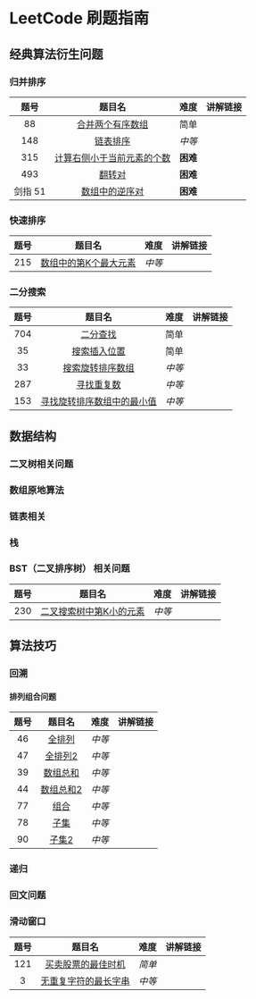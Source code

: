# LeetCode 刷题指南



## 经典算法衍生问题
### 归并排序

| 题号 | 题目名 | 难度 | 讲解链接 |
|:-----:|:----:|:----:|:----:|
| 88 | [合并两个有序数组](https://leetcode.cn/problems/merge-sorted-array/) | 简单| |
| 148 | [链表排序](https://leetcode.cn/problems/sort-list/) | *中等*| |
| 315 | [计算右侧小于当前元素的个数](https://leetcode.cn/problems/count-of-smaller-numbers-after-self/) | **困难**| | 
| 493 | [翻转对](https://leetcode.cn/problems/reverse-pairs/) | **困难**| | 
| 剑指 51 | [数组中的逆序对](https://leetcode.cn/problems/shu-zu-zhong-de-ni-xu-dui-lcof/) | **困难**| |


### 快速排序
| 题号 | 题目名 | 难度 | 讲解链接 |
|:-----:|:----:|:----:|:----:|
| 215 |  [数组中的第K个最大元素](https://leetcode.cn/problems/kth-largest-element-in-an-array/) | *中等* | 

### 二分搜索
| 题号 | 题目名 | 难度 | 讲解链接 |
|:-----:|:----:|:----:|:----:|
|704|[二分查找](https://leetcode.cn/problems/binary-search/)| 简单
|35| [搜索插入位置](https://leetcode.cn/problems/search-insert-position/) | 简单
|33|[搜索旋转排序数组](https://leetcode.cn/problems/search-in-rotated-sorted-array/) | *中等*
|287|[寻找重复数](https://leetcode.cn/problems/find-the-duplicate-number/) | *中等*
|153|[寻找旋转排序数组中的最小值](https://leetcode.cn/problems/find-minimum-in-rotated-sorted-array/) | *中等*

## 数据结构
### 二叉树相关问题


### 数组原地算法

### 链表相关

### 栈



### BST（二叉排序树） 相关问题
| 题号 | 题目名 | 难度 | 讲解链接 |
|:-----:|:----:|:----:|:----:|
| 230 | [二叉搜索树中第K小的元素](https://leetcode.cn/problems/kth-smallest-element-in-a-bst/)  | *中等* | 

## 算法技巧
### 回溯
#### 排列组合问题
| 题号 | 题目名 | 难度 | 讲解链接 |
|:-----:|:----:|:----:|:----:|
|46|[全排列](https://leetcode.cn/problems/permutations/) | *中等* |
|47|[全排列2](https://leetcode.cn/problems/permutations-ii/) | *中等* |
|39|[数组总和](https://leetcode.cn/problems/combination-sum/) | *中等* |
|44|[数组总和2](https://leetcode.cn/problems/combination-sum-ii/) | *中等* |
|77|[组合](https://leetcode.cn/problems/combinations/) | *中等* |
|78|[子集](https://leetcode.cn/problems/subsets/) | *中等* |
|90|[子集2](https://leetcode.cn/problems/subsets-ii/) | *中等* |

### 递归
### 回文问题
### 滑动窗口
| 题号 | 题目名 | 难度 | 讲解链接 |
|:-----:|:----:|:----:|:----:|
| 121 | [买卖股票的最佳时机](https://leetcode.cn/problems/best-time-to-buy-and-sell-stock/)  | *简单* | 
| 3 | [无重复字符的最长字串](https://leetcode.cn/problems/longest-substring-without-repeating-characters/)  | *中等* | 